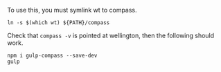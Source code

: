 To use this, you must symlink wt to compass.

`ln -s $(which wt) ${PATH}/compass`

Check that `compass -v` is pointed at wellington, then the following should work.

```
npm i gulp-compass --save-dev
gulp
```
